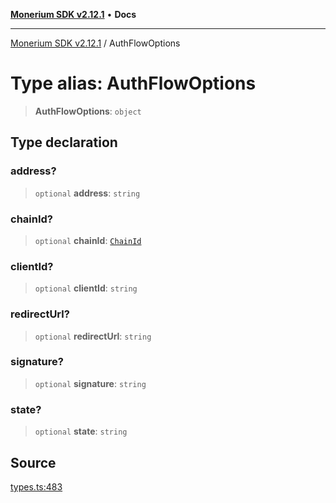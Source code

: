 [**Monerium SDK v2.12.1**](../README.md) • **Docs**

---

[Monerium SDK v2.12.1](../README.md) / AuthFlowOptions

# Type alias: AuthFlowOptions

> **AuthFlowOptions**: `object`

## Type declaration

### address?

> `optional` **address**: `string`

### chainId?

> `optional` **chainId**: [`ChainId`](ChainId.md)

### clientId?

> `optional` **clientId**: `string`

### redirectUrl?

> `optional` **redirectUrl**: `string`

### signature?

> `optional` **signature**: `string`

### state?

> `optional` **state**: `string`

## Source

[types.ts:483](https://github.com/monerium/js-monorepo/blob/63219fde0f935acb35ce19f47571455bbfc0ffa7/packages/sdk/src/types.ts#L483)
